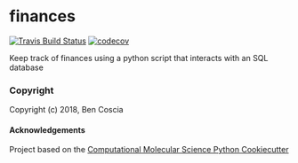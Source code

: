 finances
==============================
[//]: # (Badges)
[![Travis Build Status](https://travis-ci.org/REPLACE_WITH_OWNER_ACCOUNT/finances.png)](https://travis-ci.org/REPLACE_WITH_OWNER_ACCOUNT/finances)
[![codecov](https://codecov.io/gh/REPLACE_WITH_OWNER_ACCOUNT/finances/branch/master/graph/badge.svg)](https://codecov.io/gh/REPLACE_WITH_OWNER_ACCOUNT/finances/branch/master)

Keep track of finances using a python script that interacts with an SQL database

### Copyright

Copyright (c) 2018, Ben Coscia


#### Acknowledgements
 
Project based on the 
[Computational Molecular Science Python Cookiecutter](https://github.com/molssi/cookiecutter-cms)
